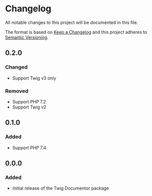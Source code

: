 # Changelog
All notable changes to this project will be documented in this file.

The format is based on [Keep a Changelog](http://keepachangelog.com/en/1.0.0/)
and this project adheres to [Semantic Versioning](http://semver.org/spec/v2.0.0.html).

## 0.2.0

### Changed

* Support Twig v3 only

### Removed

* Support PHP 7.2
* Support Twig v2

## 0.1.0

### Added

* Support PHP 7.4

## 0.0.0

### Added
* Initial release of the Twig Documentor package
